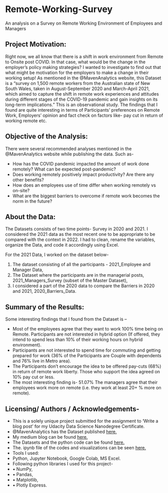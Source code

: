 # Remote-Working-Survey

An analysis on a Survey on Remote Working Environment of Employees and Managers


## Project Motivation:

Right now, we all know that there is a shift in work environment from Remote to Onsite post COVID. In that case, what would be the change in the employer’s policy making strategies? I wanted to investigate to find out that what might be motivation for the employers to make a change in their working setup!
As mentioned in the @MavenAnalytics website, this Dataset is a “survey on 1,500 remote workers from the Australian state of New South Wales, taken in August-September 2020 and March-April 2021, which aimed to capture the shift in remote work experiences and attitudes during different stages of the COVID-19 pandemic and gain insights on its long-term implications.”
This is an observational study. The findings that I found are quite interesting in terms of Participants’ preferences on Remote Work, Employers’ opinion and fact check on factors like- pay cut in return of working remote etc.

## Objective of the Analysis:

There were several recommended analyses mentioned in the @MavenAnalytics website while publishing the data. Such as-

* 	How has the COVID pandemic impacted the amount of work done remotely? What can be expected post-pandemic?
* 	Does working remotely positively impact productivity? Are there any other benefits?
* 	How does an employees use of time differ when working remotely vs on-site?
* 	What are the biggest barriers to overcome if remote work becomes the norm in the future?

## About the Data:

The Datasets consists of two time points- Survey in 2020 and 2021. I considered the 2021 data as the most recent one to be appropriate to be compared with the context in 2022.
I had to clean, rename the variables, organize the Data, and code it accordingly using Excel.

For the 2021 Data, I worked on the dataset below-

1. The dataset consisting of all the participants - 2021_Employee and Manager Data,
2. The Dataset where the participants are in the managerial posts, 2021_Managers_Survey (subset of the Master Dataset),
3. I considered a part of the 2020 data to compare the Barriers in 2020 and 2021, 2020_Barriers_Data.

## Summary of the Results:

Some interesting findings that I found from the Dataset is –
* 	Most of the employees agree that they want to work 100% time being on Remote. Participants are not interested in hybrid option (If offered, they intend to spend less than 10% of their working hours on hybrid environment).
* 	Participants are not interested to spend time for commuting and getting prepared for work (36% of the Participants are Couple with dependents and 76% live in Metro area).
* 	The Participants don’t encourage the idea to be offered pay-cuts (68%) in return of remote work liberty. Those who support the idea agreed on 10% pay cut or less.
* 	The most interesting finding is- 51.07% The managers agree that their employees work more on remote (i.e. they work at least 20+ % more on remote).


## Licensing/ Authors / Acknowledgements-

* 	This is a solely unique project submitted for the assignment to ‘Write a blog post’ for my Udacity Data Science Nanodegree Certificate.
* 	@MavenAnalytics has the Dataset published [here.](https://www.mavenanalytics.io/data-playground)
* 	My medium blog can be found [here.](https://medium.com/@mahmudayasmin/what-does-the-managers-think-about-remote-work-96f953f668ff)
* 	The Datasets and the python code can be found [here.](https://github.com/myasmin/Remote-Working-Survey.git)
* 	The. ipynb file of the codes and visualizations can be seen [here.](https://drive.google.com/file/d/19TQEBYxGH4KjAjCLIISIiydSRs6XUfn3/view?usp=sharing)
* 	Tools I used:
* Python, Jupyter Notebook, Google Colab, MS Excel.
* Following python libraries I used for this project-
*   • NumPy,
*   • Pandas,
*   • Matplotlib,
*   • Plotly Express.
